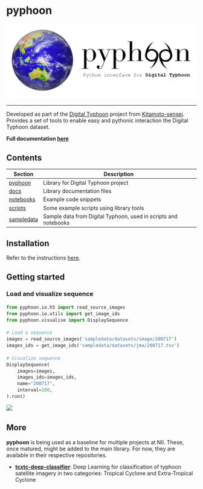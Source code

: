 # pyphoon

![](docs/source/_static/banner_small.png)

---

Developed as part of the [Digital Typhoon](http://digital-typhoon.org) project from [Kitamoto-sensei](http://www.nii.ac.jp/en/faculty/digital_content/kitamoto_asanobu/). 
Provides a set of tools to enable easy and pythonic interaction the Digital Typhoon dataset.


**Full documentation [here](http://lcsrg.me/pyphoon)**


## Contents

| **Section**              | **Description**                                                    |
|--------------------------|--------------------------------------------------------------------|
| [pyphoon](pyphooon)      | Library for Digital Typhoon project                                |
| [docs](docs)             | Library documentation files                                        |
| [notebooks](notebooks)   | Example code snippets                                              |
| [scripts](scripts)       | Some example scripts using library tools                           |
| [sampledata](sampledata) | Sample data from Digital Typhoon, used in scripts and notebooks    |


## Installation

Refer to the instructions [here](http://lcsrg.me/pyphoon/build/html/env_setup.html).
 
## Getting started

### Load and visualize sequence

```python
from pyphoon.io.h5 import read_source_images
from pyphoon.io.utils import get_image_ids
from pyphoon.visualise import DisplaySequence

# Load a sequence
images = read_source_images('sampledata/datasets/image/200717')
images_ids = get_image_ids('sampledata/datasets/jma/200717.tsv')

# Visualize sequence
DisplaySequence(
    images=images,
    images_ids=images_ids,
    name="200717",
    interval=100,
).run()
```

![](assets/201725.gif)


## More

**pyphoon** is being used as a baseline for multiple projects at NII. These, 
once matured, might be added to the main library. For now, they are available
 in their respective repositories.

* [**tcxtc-deep-classifier**](http://github.com/lucasrodes/tcxtc-deep-classifier): Deep Learning for classification of 
typhoon satellite imagery in two categories: Tropical Cyclone and 
Extra-Tropical Cyclone 

